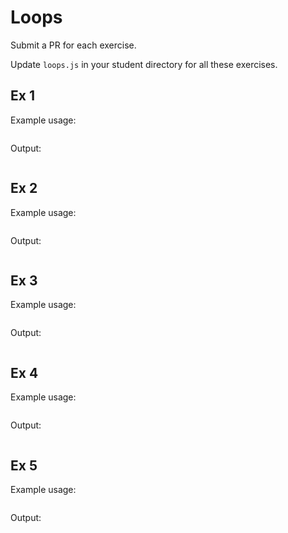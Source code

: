 # Loops
Submit a PR for each exercise. 

Update `loops.js` in your student directory for all these exercises.

## Ex 1


Example usage:
```

```

Output:
```

```

## Ex 2 

Example usage:
```

```

Output:
```

```

## Ex 3 

Example usage:
```

```

Output:
```

```

## Ex 4

Example usage:
```

```

Output:
```

```

## Ex 5

Example usage:
```

```

Output:
```

```